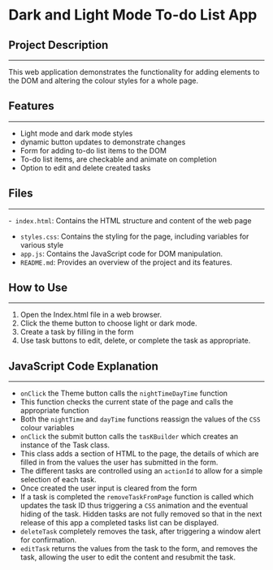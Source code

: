 # Dark and Light Mode To-do List App

## Project Description 
--------------------
This web application demonstrates the functionality for adding elements to the DOM and altering the colour styles for a whole page. 

## Features 
-------
- Light mode and dark mode styles
- dynamic button updates to demonstrate changes
- Form for adding to-do list items to the DOM
- To-do list items, are checkable and animate on completion
- Option to edit and delete created tasks

## Files
---------
-` index.html`: Contains the HTML structure and content of the web page
- `styles.css`: Contains the styling for the page, including variables for various style
- `app.js`: Contains the JavaScript code for DOM manipulation.
- `README.md`: Provides an overview of the project and its features.

## How to Use
----
1. Open the Index.html file in a web browser. 
2. Click the theme button to choose light or dark mode. 
3. Create a task by filling in the form
4. Use task buttons to edit, delete, or complete the task as appropriate. 

## JavaScript Code Explanation
------
- `onClick` the Theme button calls the `nightTimeDayTime` function
- This function checks the current state of the page and calls the appropriate function
- Both the `nightTime` and `dayTime` functions reassign the values of the `CSS` colour variables
- `onClick` the submit button calls the `tasKBuilder` which  creates an instance of the Task class. 
- This class adds a section of HTML to the page, the details of which are filled in from the values the user has submitted in the form. 
- The different tasks are controlled using an `actionId` to allow for a simple selection of each task.
- Once created the user input is cleared from the form 
- If a task is completed the `removeTaskFromPage` function is called which updates the task ID thus triggering a `CSS` animation and the eventual hiding of the task. Hidden tasks are not fully removed so that in the next release of this app a completed tasks list can be displayed. 
- `deleteTask` completely removes the task, after triggering a window alert for confirmation.
- `editTask` returns the values from the task to the form, and removes the task, allowing the user to edit the content and resubmit the task.
